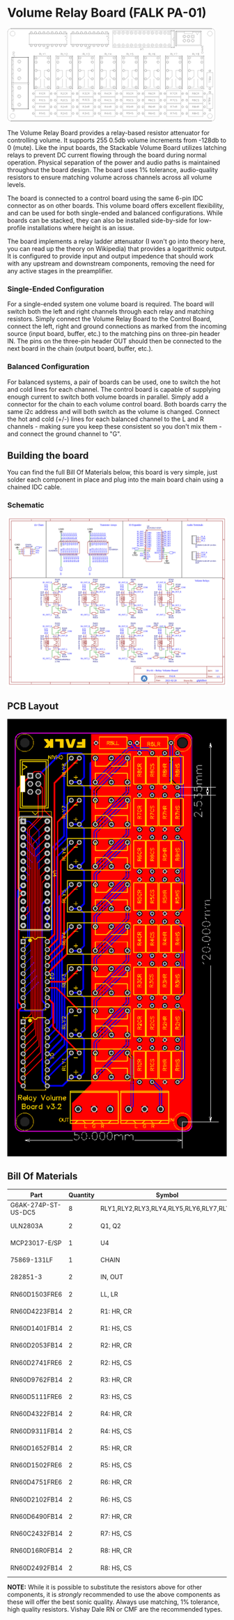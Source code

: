 # Volume Relay Board (FALK PA-01)

![Volume Relay Board outline](img/pcb-outline.png)

The Volume Relay Board provides a relay-based resistor attenuator for controlling volume. It supports 255 0.5db volume increments from -128db to 0 (mute). Like the input boards, the Stackable Volume Board utilizes latching relays to prevent DC current flowing through the board during normal operation. Physical separation of the power and audio paths is maintained throughout the board design. The board uses 1% tolerance, audio-quality resistors to ensure matching volume across channels across all volume levels.

The board is connected to a control board using the same 6-pin IDC connector as on other boards. This volume board offers excellent flexibility, and can be used for both single-ended and balanced configurations. While boards can be stacked, they can also be installed side-by-side for low-profile installations where height is an issue.

The board implements a relay ladder attenuator (I won't go into theory here, you can read up the theory on Wikipedia) that provides a logarithmic output. It is configured to provide input and output impedence that should work with any upstream and downstream components, removing the need for any active stages in the preamplifier.

### Single-Ended Configuration
For a single-ended system one volume board is required. The board will switch both the left and right channels through each relay and matching resistors. Simply connect the Volume Relay Board to the Control Board, connect the left, right and ground connections as marked from the incoming source (input board, buffer, etc.) to the matching pins on three-pin header IN. The pins on the three-pin header OUT should then be connected to the next board in the chain (output board, buffer, etc.).

### Balanced Configuration
For balanced systems, a pair of boards can be used, one to switch the hot and cold lines for each channel. The control board is capable of supplying enough current to switch both volume boards in parallel. Simply add a connector for the chain to each volume control board. Both boards carry the same i2c address and will both switch as the volume is changed. Connect the hot and cold (+/-) lines for each balanced channel to the L and R channels - making sure you keep these consistent so you don't mix them - and connect the ground channel to "G".

## Building the board
You can find the full Bill Of Materials below, this board is very simple, just solder each component in place and plug into the main board chain using a chained IDC cable.

### Schematic
![Schematic](img/schematic.png)

## PCB Layout
![PCB Layout](img/pcb.svg)

## Bill Of Materials
| Part | Quantity | Symbol | Manufacturer | Distributor |
|-|-|-|-|-|
| G6AK-274P-ST-US-DC5 | 8 | RLY1,RLY2,RLY3,RLY4,RLY5,RLY6,RLY7,RLY8 | OMRON | DigiKey, Mouser |
| ULN2803A | 2 | Q1, Q2 | STMicroelectronics | DigiKey, Mouser |
| MCP23017-E/SP | 1 | U4 | STMicroelectronics | DigiKey, Mouser |
| 75869-131LF | 1 | CHAIN | Amphenol FCI | DigiKey, Mouser |
| 282851-3 | 2 | IN, OUT | TE Connectivity | DigiKey, Mouser |
| RN60D1503FRE6 | 2 | LL, LR | Vishay / Dale | DigiKey, Mouser |
| RN60D4223FB14 | 2 | R1: HR, CR | Vishay / Dale | DigiKey, Mouser |
| RN60D1401FB14 | 2 | R1: HS, CS | Vishay / Dale | DigiKey, Mouser |
| RN60D2053FB14 | 2 | R2: HR, CR | Vishay / Dale | DigiKey, Mouser |
| RN60D2741FRE6 | 2 | R2: HS, CS | Vishay / Dale | DigiKey, Mouser |
| RN60D9762FB14 | 2 | R3: HR, CR | Vishay / Dale | DigiKey, Mouser |
| RN60D5111FRE6 | 2 | R3: HS, CS | Vishay / Dale | DigiKey, Mouser |
| RN60D4322FB14 | 2 | R4: HR, CR | Vishay / Dale | DigiKey, Mouser |
| RN60D9311FB14 | 2 | R4: HS, CS | Vishay / Dale | DigiKey, Mouser |
| RN60D1652FB14 | 2 | R5: HR, CR | Vishay / Dale | DigiKey, Mouser |
| RN60D1502FRE6 | 2 | R5: HS, CS | Vishay / Dale | DigiKey, Mouser |
| RN60D4751FRE6 | 2 | R6: HR, CR | Vishay / Dale | DigiKey, Mouser |
| RN60D2102FB14 | 2 | R6: HS, CS | Vishay / Dale | DigiKey, Mouser |
| RN60D6490FB14 | 2 | R7: HR, CR | Vishay / Dale | DigiKey, Mouser |
| RN60C2432FB14 | 2 | R7: HS, CS | Vishay / Dale | DigiKey, Mouser |
| RN60D16R0FB14 | 2 | R8: HR, CR | Vishay / Dale | DigiKey, Mouser |
| RN60D2492FB14 | 2 | R8: HS, CS | Vishay / Dale | DigiKey, Mouser |

**NOTE:**
While it is possible to substitute the resistors above for other components, it is *strongly* recommended to use the above components as these will offer the best sonic quality. Always use matching, 1% tolerance, high quality resistors. Vishay Dale RN or CMF are the recommended types.
